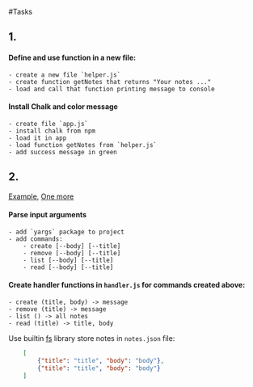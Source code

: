 
#Tasks

## 1.

#### Define and use function in a new file:
    - create a new file `helper.js`
    - create function getNotes that returns "Your notes ..."
    - load and call that function printing message to console
#### Install Chalk and color message
    - create file `app.js`
    - install chalk from npm
    - load it in app
    - load function getNotes from `helper.js`
    - add success message in green
    
## 2.

[Example](https://github.com/yargs/yargs/blob/HEAD/docs/examples.md#yargs-is-here-to-help-you),
[One more](https://github.com/yargs/yargs/blob/master/docs/api.md#commandcmd-desc-builder-handler)
#### Parse input arguments 
    - add `yargs` package to project
    - add commands:
        - create [--body] [--title]
        - remove [--body] [--title]
        - list [--body] [--title]
        - read [--body] [--title]
     

#### Create handler functions in `handler.js` for commands created above: 
    - create (title, body) -> message
    - remove (title) -> message
    - list () -> all notes
    - read (title) -> title, body
Use builtin [fs](https://nodejs.org/api/fs.html#fs_fs_readfilesync_path_options) library
store notes in `notes.json` file:
```json
    [
        {"title": "title", "body": "body"},
        {"title": "title", "body": "body"}
    ]
```



